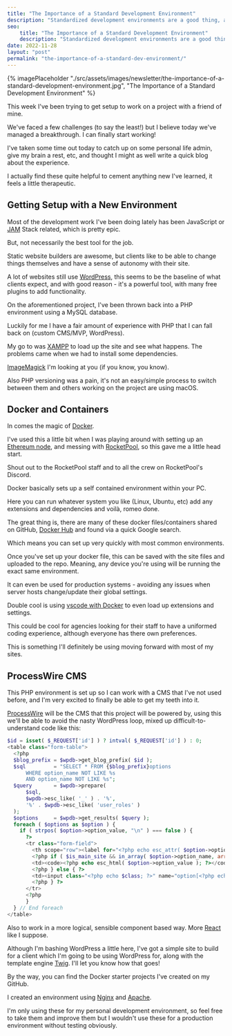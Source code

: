 ```yaml
---
title: "The Importance of a Standard Development Environment"
description: "Standardized development environments are a good thing, all praise Docker."
seo:
    title: "The Importance of a Standard Development Environment"
    description: "Standardized development environments are a good thing, all praise Docker."
date: 2022-11-28
layout: "post"
permalink: "the-importance-of-a-standard-dev-environment/"
---
```


{% imagePlaceholder "./src/assets/images/newsletter/the-importance-of-a-standard-development-environment.jpg", "The Importance of a Standard Development Environment" %}

This week I've been trying to get setup to work on a project with a friend of mine.

We've faced a few challenges (to say the least!) but I believe today we've managed a breakthrough. I can finally start working!

I've taken some time out today to catch up on some personal life admin, give my brain a rest, etc, and thought I might as well write a quick blog about the experience.

I actually find these quite helpful to cement anything new I've learned, it feels a little therapeutic.

## Getting Setup with a New Environment

Most of the development work I've been doing lately has been JavaScript or [JAM](https://jamstack.org/) Stack related, which is pretty epic.

But, not necessarily the best tool for the job.

Static website builders are awesome, but clients like to be able to change things themselves and have a sense of autonomy with their site.

A lot of websites still use [WordPress](https://wordpress.com/), this seems to be the baseline of what clients expect, and with good reason - it's a powerful tool, with many free plugins to add functionality.

On the aforementioned project, I've been thrown back into a PHP environment using a MySQL database.

Luckily for me I have a fair amount of experience with PHP that I can fall back on (custom CMS/MVP, WordPress).

My go to was [XAMPP](https://www.apachefriends.org/index.html) to load up the site and see what happens. The problems came when we had to install some dependencies.

[ImageMagick](https://imagemagick.org/index.php) I'm looking at you (if you know, you know).

Also PHP versioning was a pain, it's not an easy/simple process to switch between them and others working on the project are using macOS.

## Docker and Containers

In comes the magic of [Docker](https://www.docker.com/).

I've used this a little bit when I was playing around with setting up an [Ethereum node](https://ethereum.org/en/developers/docs/nodes-and-clients/), and messing with [RocketPool](https://www.rocketpool.net/), so this gave me a little head start.

Shout out to the RocketPool staff and to all the crew on RocketPool's Discord.

Docker basically sets up a self contained environment within your PC.

Here you can run whatever system you like (Linux, Ubuntu, etc) add any extensions and dependencies and voilà, romeo done.

The great thing is, there are many of these docker files/containers shared on GitHub, [Docker Hub](https://hub.docker.com/) and found via a quick Google search.

Which means you can set up very quickly with most common environments.

Once you've set up your docker file, this can be saved with the site files and uploaded to the repo. Meaning, any device you're using will be running the exact same environment.

It can even be used for production systems - avoiding any issues when server hosts change/update their global settings.

Double cool is using [vscode with Docker](https://code.visualstudio.com/docs/remote/containers) to even load up extensions and settings.

This could be cool for agencies looking for their staff to have a uniformed coding experience, although everyone has there own preferences.

This is something I'll definitely be using moving forward with most of my sites.

## ProcessWire CMS

This PHP environment is set up so I can work with a CMS that I've not used before, and I'm very excited to finally be able to get my teeth into it.

[ProcessWire](https://processwire.com/) will be the CMS that this project will be powered by, using this we'll be able to avoid the nasty WordPress loop, mixed up difficult-to-understand code like this:

```php
$id = isset( $_REQUEST['id'] ) ? intval( $_REQUEST['id'] ) : 0;
<table class="form-table">
  <?php
  $blog_prefix = $wpdb->get_blog_prefix( $id );
  $sql         = "SELECT * FROM {$blog_prefix}options
      WHERE option_name NOT LIKE %s
      AND option_name NOT LIKE %s";
  $query       = $wpdb->prepare(
      $sql,
      $wpdb->esc_like( '_' ) . '%',
      '%' . $wpdb->esc_like( 'user_roles' )
  );
  $options     = $wpdb->get_results( $query );
  foreach ( $options as $option ) {
    if ( strpos( $option->option_value, "\n" ) === false ) {
      ?>
      <tr class="form-field">
        <th scope="row"><label for="<?php echo esc_attr( $option->option_name ); ?>"><?php echo esc_html( ucwords( str_replace( '_', ' ', $option->option_name ) ) ); ?></label></th>
        <?php if ( $is_main_site && in_array( $option->option_name, array( 'siteurl', 'home' ) ) ) { ?>
        <td><code><?php echo esc_html( $option->option_value ); ?></code></td>
        <?php } else { ?>
        <td><input class="<?php echo $class; ?>" name="option[<?php echo esc_attr( $option->option_name ); ?>]" type="text" id="<?php echo esc_attr( $option->option_name ); ?>" value="<?php echo esc_attr( $option->option_value ); ?>" size="40" <?php disabled( $disabled ); ?> /></td>
        <?php } ?>
      </tr>
      <?php
      }
  } // End foreach
</table>
```

Also to work in a more logical, sensible component based way. More [React](https://reactjs.org/) like I suppose.

Although I'm bashing WordPress a little here, I've got a simple site to build for a client which I'm going to be using WordPress for, along with the template engine [Twig](https://twig.symfony.com/). I'll let you know how that goes!

By the way, you can find the Docker starter projects I've created on my GitHub.

I created an environment using [Nginx](https://github.com/Geerodge/processwire-starter-nginx) and [Apache](https://github.com/Geerodge/processwire-starter-apache).

I'm only using these for my personal development environment, so feel free to take them and improve them but I wouldn't use these for a production environment without testing obviously.